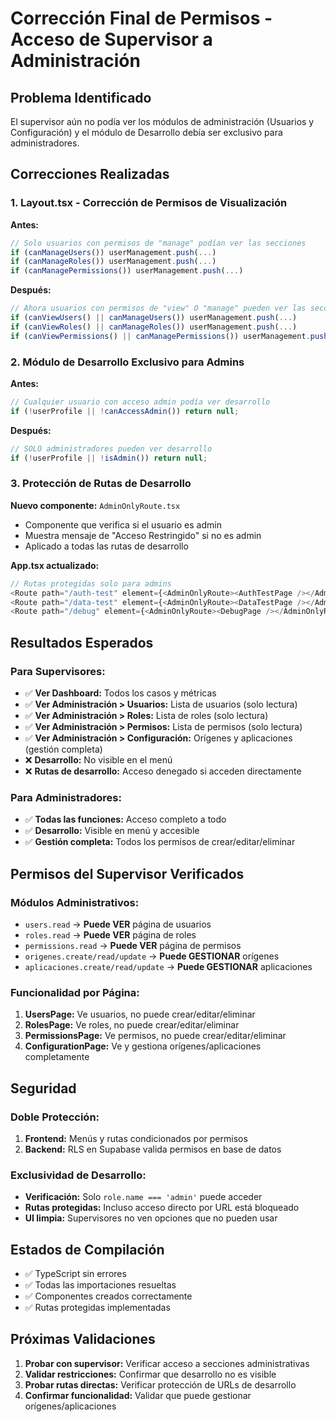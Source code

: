 # Corrección Final de Permisos - Acceso de Supervisor a Administración

## Problema Identificado
El supervisor aún no podía ver los módulos de administración (Usuarios y Configuración) y el módulo de Desarrollo debía ser exclusivo para administradores.

## Correcciones Realizadas

### 1. Layout.tsx - Corrección de Permisos de Visualización

**Antes:**
```typescript
// Solo usuarios con permisos de "manage" podían ver las secciones
if (canManageUsers()) userManagement.push(...)
if (canManageRoles()) userManagement.push(...)
if (canManagePermissions()) userManagement.push(...)
```

**Después:**
```typescript
// Ahora usuarios con permisos de "view" O "manage" pueden ver las secciones
if (canViewUsers() || canManageUsers()) userManagement.push(...)
if (canViewRoles() || canManageRoles()) userManagement.push(...)
if (canViewPermissions() || canManagePermissions()) userManagement.push(...)
```

### 2. Módulo de Desarrollo Exclusivo para Admins

**Antes:**
```typescript
// Cualquier usuario con acceso admin podía ver desarrollo
if (!userProfile || !canAccessAdmin()) return null;
```

**Después:**
```typescript
// SOLO administradores pueden ver desarrollo
if (!userProfile || !isAdmin()) return null;
```

### 3. Protección de Rutas de Desarrollo

**Nuevo componente:** `AdminOnlyRoute.tsx`
- Componente que verifica si el usuario es admin
- Muestra mensaje de "Acceso Restringido" si no es admin
- Aplicado a todas las rutas de desarrollo

**App.tsx actualizado:**
```typescript
// Rutas protegidas solo para admins
<Route path="/auth-test" element={<AdminOnlyRoute><AuthTestPage /></AdminOnlyRoute>} />
<Route path="/data-test" element={<AdminOnlyRoute><DataTestPage /></AdminOnlyRoute>} />
<Route path="/debug" element={<AdminOnlyRoute><DebugPage /></AdminOnlyRoute>} />
```

## Resultados Esperados

### Para Supervisores:
- ✅ **Ver Dashboard:** Todos los casos y métricas
- ✅ **Ver Administración > Usuarios:** Lista de usuarios (solo lectura)
- ✅ **Ver Administración > Roles:** Lista de roles (solo lectura)  
- ✅ **Ver Administración > Permisos:** Lista de permisos (solo lectura)
- ✅ **Ver Administración > Configuración:** Orígenes y aplicaciones (gestión completa)
- ❌ **Desarrollo:** No visible en el menú
- ❌ **Rutas de desarrollo:** Acceso denegado si acceden directamente

### Para Administradores:
- ✅ **Todas las funciones:** Acceso completo a todo
- ✅ **Desarrollo:** Visible en menú y accesible
- ✅ **Gestión completa:** Todos los permisos de crear/editar/eliminar

## Permisos del Supervisor Verificados

### Módulos Administrativos:
- `users.read` → **Puede VER** página de usuarios
- `roles.read` → **Puede VER** página de roles  
- `permissions.read` → **Puede VER** página de permisos
- `origenes.create/read/update` → **Puede GESTIONAR** orígenes
- `aplicaciones.create/read/update` → **Puede GESTIONAR** aplicaciones

### Funcionalidad por Página:
1. **UsersPage:** Ve usuarios, no puede crear/editar/eliminar
2. **RolesPage:** Ve roles, no puede crear/editar/eliminar
3. **PermissionsPage:** Ve permisos, no puede crear/editar/eliminar  
4. **ConfigurationPage:** Ve y gestiona orígenes/aplicaciones completamente

## Seguridad

### Doble Protección:
1. **Frontend:** Menús y rutas condicionados por permisos
2. **Backend:** RLS en Supabase valida permisos en base de datos

### Exclusividad de Desarrollo:
- **Verificación:** Solo `role.name === 'admin'` puede acceder
- **Rutas protegidas:** Incluso acceso directo por URL está bloqueado
- **UI limpia:** Supervisores no ven opciones que no pueden usar

## Estados de Compilación
- ✅ TypeScript sin errores
- ✅ Todas las importaciones resueltas
- ✅ Componentes creados correctamente
- ✅ Rutas protegidas implementadas

## Próximas Validaciones
1. **Probar con supervisor:** Verificar acceso a secciones administrativas
2. **Validar restricciones:** Confirmar que desarrollo no es visible
3. **Probar rutas directas:** Verificar protección de URLs de desarrollo
4. **Confirmar funcionalidad:** Validar que puede gestionar orígenes/aplicaciones
